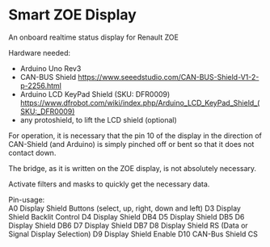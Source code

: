 # Smart ZOE Display
An onboard realtime status display for Renault ZOE

Hardware needed:
* Arduino Uno Rev3
* CAN-BUS Shield https://www.seeedstudio.com/CAN-BUS-Shield-V1-2-p-2256.html
* Arduino LCD KeyPad Shield (SKU: DFR0009) https://www.dfrobot.com/wiki/index.php/Arduino_LCD_KeyPad_Shield_(SKU:_DFR0009)
* any protoshield, to lift the LCD shield (optional)

For operation, it is necessary that the pin 10 of the display in the direction of CAN-Shield (and Arduino) is simply pinched off or bent so that it does not contact down.

The bridge, as it is written on the ZOE display, is not absolutely necessary.

Activate filters and masks to quickly get the necessary data.

Pin-usage:  
A0 Display Shield Buttons (select, up, right, down and left)
D3 Display Shield Backlit Control
D4 Display Shield DB4
D5 Display Shield DB5
D6 Display Shield DB6
D7 Display Shield DB7
D8 Display Shield RS (Data or Signal Display Selection)
D9 Display Shield Enable
D10 CAN-Bus Shield CS

